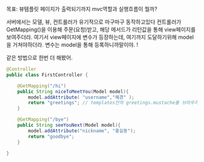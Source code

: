 
목표: 뷰템플릿 페이지가 출력되기까지 mvc역할과 실행흐름이 뭘까?

서버에서는 모델, 뷰, 컨트롤러가 유기적으로 마구마구 동작하고있다
컨트롤러가 GetMapping()을 이용해 주문(요청)받고, 
해당 메서드가 리턴값을 통해 view페이지를 보여주더라. 
여기서 view페이지에 변수가 등장하는데, 여기까지 도달하기위해 model을 거쳐야하더라.
변수는 model을 통해 등록하니까말이야. !

같은 방법으로 한번 더 해봤어.

```java
@Controller
public class FirstController {

    @GetMapping("/hi")
    public String niceToMeetYou(Model model){
        model.addAttribute( "username","혜경" );
        return "greetings"; // templates안의 greetings.mustache를 브라우저로 전송해라.
    }

    @GetMapping("/bye")
    public String seeYouNext(Model model){
        model.addAttribute("nickname", "홍길동");
        return "goodbye";
    }

}

```